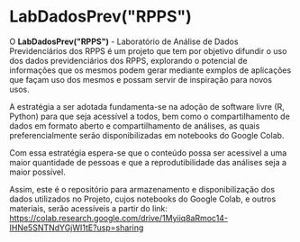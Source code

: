 # **LabDadosPrev("RPPS")**  

O **LabDadosPrev("RPPS")** - Laboratório de Análise de Dados Previdenciários dos RPPS é um projeto que tem por objetivo difundir o uso dos dados previdenciários dos RPPS, explorando o potencial de informações que os mesmos podem gerar mediante exmplos de aplicações que façam uso dos mesmos e possam servir de inspiração para novos usos. 

A estratégia a ser adotada fundamenta-se na adoção de software livre (R, Python) para que seja acessível a todos, bem como o compartilhamento de dados em formato aberto e compartilhamento de análises, as quais preferencialmente serão disponibilizadas em notebooks do Google Colab.  

Com essa estratégia espera-se que o conteúdo possa ser acessivel a uma maior quantidade de pessoas e que a reprodutibilidade das análises seja a maior possível.

Assim, este é o repositório para armazenamento e disponibilização dos dados utilizados no Projeto, cujos notebooks do Google Colab, e outros materiais, serão acessíveis a partir  do link: https://colab.research.google.com/drive/1Myiiq8aRmoc14-IHNe5SNTNdYGjWI1tE?usp=sharing




